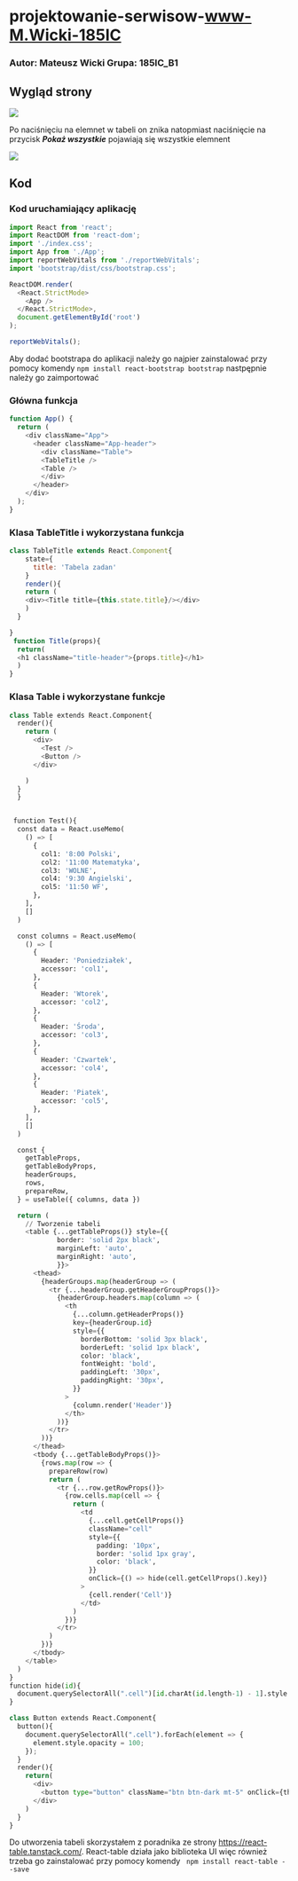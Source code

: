 # projektowanie-serwisow-www-M.Wicki-185IC

### Autor: Mateusz Wicki Grupa: 185IC_B1

## Wygląd strony 
![](https://github.com/Wicki07/projektowanie-serwisow-www-M.Wicki-185IC/blob/master/lab6/my-app/zrzuty/1.PNG)

Po naciśnięciu na elemnet w tabeli on znika natopmiast naciśnięcie na przycisk ***Pokaż wszystkie*** pojawiają się wszystkie elemnent

![](https://github.com/Wicki07/projektowanie-serwisow-www-M.Wicki-185IC/blob/master/lab6/my-app/zrzuty/1.PNG)

## Kod

### Kod uruchamiający aplikację
```javascript
import React from 'react';
import ReactDOM from 'react-dom';
import './index.css';
import App from './App';
import reportWebVitals from './reportWebVitals';
import 'bootstrap/dist/css/bootstrap.css';

ReactDOM.render(
  <React.StrictMode>
    <App />
  </React.StrictMode>,
  document.getElementById('root')
);

reportWebVitals();
```
Aby dodać bootstrapa do aplikacji należy go najpier zainstalować przy pomocy komendy `npm install react-bootstrap bootstrap` nastpępnie należy go zaimportować
### Główna funkcja

```javascript
function App() {
  return (
    <div className="App">
      <header className="App-header">
        <div className="Table">
        <TableTitle />
        <Table />
        </div>
      </header>
    </div>
  );
}
```
### Klasa TableTitle i wykorzystana funkcja

```javascript
class TableTitle extends React.Component{
    state={
      title: 'Tabela zadan'
    }
    render(){
    return (
    <div><Title title={this.state.title}/></div>
    )
  }

}
 function Title(props){
  return(
  <h1 className="title-header">{props.title}</h1>
  )
}
```
### Klasa Table i wykorzystane funkcje

```python
class Table extends React.Component{
  render(){
    return (
      <div>    
        <Test />
        <Button />
      </div>

    )
  }
  }


 function Test(){
  const data = React.useMemo(
    () => [
      {
        col1: '8:00 Polski',
        col2: '11:00 Matematyka',
        col3: 'WOLNE',
        col4: '9:30 Angielski',
        col5: '11:50 WF',
      },
    ],
    []
  )

  const columns = React.useMemo(
    () => [
      {
        Header: 'Poniedziałek',
        accessor: 'col1',
      },
      {
        Header: 'Wtorek',
        accessor: 'col2',
      },
      {
        Header: 'Środa',
        accessor: 'col3',
      },
      {
        Header: 'Czwartek',
        accessor: 'col4',
      },
      {
        Header: 'Piatek',
        accessor: 'col5',
      },
    ],
    []
  )

  const {
    getTableProps,
    getTableBodyProps,
    headerGroups,
    rows,
    prepareRow,
  } = useTable({ columns, data })

  return (
    // Tworzenie tabeli
    <table {...getTableProps()} style={{ 
            border: 'solid 2px black',
            marginLeft: 'auto',
            marginRight: 'auto',
            }}>
      <thead>
        {headerGroups.map(headerGroup => (
          <tr {...headerGroup.getHeaderGroupProps()}> 
            {headerGroup.headers.map(column => (
              <th
                {...column.getHeaderProps()}
                key={headerGroup.id}
                style={{
                  borderBottom: 'solid 3px black',
                  borderLeft: 'solid 1px black',
                  color: 'black',
                  fontWeight: 'bold',
                  paddingLeft: '30px',
                  paddingRight: '30px',
                }}
              >
                {column.render('Header')}
              </th>
            ))}
          </tr>
        ))}
      </thead>
      <tbody {...getTableBodyProps()}>
        {rows.map(row => {
          prepareRow(row)
          return (
            <tr {...row.getRowProps()}>
              {row.cells.map(cell => {
                return (
                  <td
                    {...cell.getCellProps()}
                    className="cell"
                    style={{
                      padding: '10px',
                      border: 'solid 1px gray',
                      color: 'black',
                    }}
                    onClick={() => hide(cell.getCellProps().key)}
                  >
                    {cell.render('Cell')}
                  </td>
                )
              })}
            </tr>
          )
        })}
      </tbody>
    </table>
  )
}
function hide(id){
  document.querySelectorAll(".cell")[id.charAt(id.length-1) - 1].style.opacity = 0;
}

class Button extends React.Component{
  button(){
    document.querySelectorAll(".cell").forEach(element => {
      element.style.opacity = 100;
    });
  }
  render(){
    return(
      <div>
        <button type="button" className="btn btn-dark mt-5" onClick={this.button}>Pokaż wyszystkie</button>
      </div>
    )
  }
}
```
Do utworzenia tabeli skorzystałem z poradnika ze strony https://react-table.tanstack.com/. React-table działa jako biblioteka UI więc również trzeba go zainstalować przy pomocy komendy ` npm install react-table --save`
